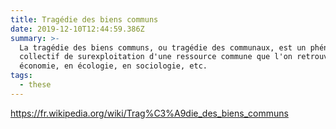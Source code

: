```yaml
---
title: Tragédie des biens communs
date: 2019-12-10T12:44:59.386Z
summary: >-
  La tragédie des biens communs, ou tragédie des communaux, est un phénomène
  collectif de surexploitation d'une ressource commune que l'on retrouve en
  économie, en écologie, en sociologie, etc.
tags:
  - these
---
```

<https://fr.wikipedia.org/wiki/Trag%C3%A9die_des_biens_communs>
